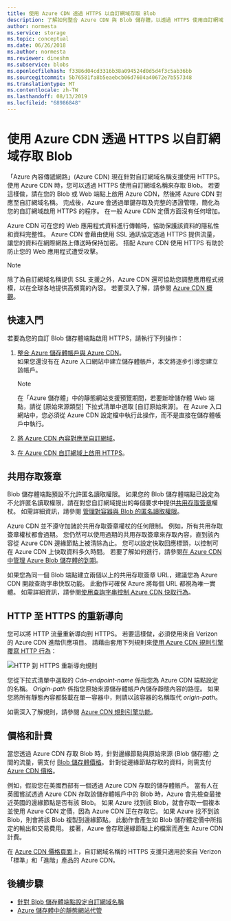 ```yaml
---
title: 使用 Azure CDN 透過 HTTPS 以自訂網域存取 Blob
description: 了解如何整合 Azure CDN 與 Blob 儲存體，以透過 HTTPS 使用自訂網域來存取 Blob
author: normesta
ms.service: storage
ms.topic: conceptual
ms.date: 06/26/2018
ms.author: normesta
ms.reviewer: dineshm
ms.subservice: blobs
ms.openlocfilehash: f3386d04cd3316b38a094524d0d5d4f3c5ab36bb
ms.sourcegitcommit: 5b76581fa8b5eaebcb06d7604a40672e7b557348
ms.translationtype: MT
ms.contentlocale: zh-TW
ms.lasthandoff: 08/13/2019
ms.locfileid: "68986848"
---
```

# <a name="use-azure-cdn-to-access-blobs-with-custom-domains-over-https"></a>使用 Azure CDN 透過 HTTPS 以自訂網域存取 Blob

「Azure 內容傳遞網路」(Azure CDN) 現在針對自訂網域名稱支援使用 HTTPS。 使用 Azure CDN 時，您可以透過 HTTPS 使用自訂網域名稱來存取 Blob。 若要這樣做，請在您的 Blob 或 Web 端點上啟用 Azure CDN，然後將 Azure CDN 對應至自訂網域名稱。 完成後，Azure 會透過單鍵存取及完整的憑證管理，簡化為您的自訂網域啟用 HTTPS 的程序。 在一般 Azure CDN 定價方面沒有任何增加。

Azure CDN 可在您的 Web 應用程式資料進行傳輸時，協助保護該資料的隱私性和資料完整性。 Azure CDN 會藉由使用 SSL 通訊協定透過 HTTPS 提供流量，讓您的資料在網際網路上傳送時保持加密。 搭配 Azure CDN 使用 HTTPS 有助於防止您的 Web 應用程式遭受攻擊。

> [!NOTE]  
> 除了為自訂網域名稱提供 SSL 支援之外，Azure CDN 還可協助您調整應用程式規模，以在全球各地提供高頻寬的內容。 若要深入了解，請參閱 [Azure CDN 概觀](../../cdn/cdn-overview.md)。

## <a name="quickstart"></a>快速入門

若要為您的自訂 Blob 儲存體端點啟用 HTTPS，請執行下列操作：

1.  [整合 Azure 儲存體帳戶與 Azure CDN](../../cdn/cdn-create-a-storage-account-with-cdn.md)。  
    如果您還沒有在 Azure 入口網站中建立儲存體帳戶，本文將逐步引導您建立該帳戶。

    > [!NOTE]  
    > 在「Azure 儲存體」中的靜態網站支援預覽期間，若要新增儲存體 Web 端點，請從 [原始來源類型] 下拉式清單中選取 [自訂原始來源]。 在 Azure 入口網站中，您必須從 Azure CDN 設定檔中執行此操作，而不是直接在儲存體帳戶中執行。

2.  [將 Azure CDN 內容對應至自訂網域](../../cdn/cdn-map-content-to-custom-domain.md)。

3.  [在 Azure CDN 自訂網域上啟用 HTTPS](../../cdn/cdn-custom-ssl.md)。

## <a name="shared-access-signatures"></a>共用存取簽章

Blob 儲存體端點預設不允許匿名讀取權限。 如果您的 Blob 儲存體端點已設定為不允許匿名讀取權限，請在對您自訂網域提出的每個要求中提供[共用存取簽章](../common/storage-sas-overview.md?toc=%2fazure%2fstorage%2fblobs%2ftoc.json)權杖。 如需詳細資訊，請參閱 [管理對容器與 Blob 的匿名讀取權限](storage-manage-access-to-resources.md)。

Azure CDN 並不遵守加諸於共用存取簽章權杖的任何限制。 例如，所有共用存取簽章權杖都會過期。 您仍然可以使用過期的共用存取簽章來存取內容，直到該內容從 Azure CDN 邊緣節點上被清除為止。 您可以設定快取回應標頭，以控制可在 Azure CDN 上快取資料多久時間。 若要了解如何進行，請參閱[在 Azure CDN 中管理 Azure Blob 儲存體的到期](../../cdn/cdn-manage-expiration-of-blob-content.md)。

如果您為同一個 Blob 端點建立兩個以上的共用存取簽章 URL，建議您為 Azure CDN 開啟查詢字串快取功能。 此動作可確保 Azure 將每個 URL 都視為唯一實體。 如需詳細資訊，請參閱[使用查詢字串控制 Azure CDN 快取行為](../../cdn/cdn-query-string.md)。

## <a name="http-to-https-redirection"></a>HTTP 至 HTTPS 的重新導向

您可以將 HTTP 流量重新導向到 HTTPS。 若要這樣做，必須使用來自 Verizon 的 Azure CDN 進階供應項目。 請藉由套用下列規則來[使用 Azure CDN 規則引擎覆寫 HTTP 行為](../../cdn/cdn-rules-engine.md)：

![HTTP 到 HTTPS 重新導向規則](./media/storage-https-custom-domain-cdn/redirect-to-https.png)

您從下拉式清單中選取的 *Cdn-endpoint-name* 係指您為 Azure CDN 端點設定的名稱。 *Origin-path* 係指您原始來源儲存體帳戶內儲存靜態內容的路徑。 如果您將所有靜態內容都裝載在單一容器中，則請以該容器的名稱取代 *origin-path*。

如需深入了解規則，請參閱 [Azure CDN 規則引擎功能](../../cdn/cdn-rules-engine-reference-features.md)。

## <a name="pricing-and-billing"></a>價格和計費

當您透過 Azure CDN 存取 Blob 時，針對邊緣節點與原始來源 (Blob 儲存體) 之間的流量，需支付 [Blob 儲存體價格](https://azure.microsoft.com/pricing/details/storage/blobs/)。 針對從邊緣節點存取的資料，則需支付 [Azure CDN 價格](https://azure.microsoft.com/pricing/details/cdn/)。

例如，假設您在美國西部有一個透過 Azure CDN 存取的儲存體帳戶。 當有人在英國嘗試透過 Azure CDN 存取該儲存體帳戶中的 Blob 時，Azure 會先檢查最接近英國的邊緣節點是否有該 Blob。 如果 Azure 找到該 Blob，就會存取一個複本並使用 Azure CDN 定價，因為 Azure CDN 正在存取它。 如果 Azure 找不到該 Blob，則會將該 Blob 複製到邊緣節點。 此動作會產生如 Blob 儲存體定價中所指定的輸出和交易費用。 接著，Azure 會存取邊緣節點上的檔案而產生 Azure CDN 計費。

在 [Azure CDN 價格頁面](https://azure.microsoft.com/pricing/details/cdn/)上，自訂網域名稱的 HTTPS 支援只適用於來自 Verizon「標準」和「進階」產品的 Azure CDN。

## <a name="next-steps"></a>後續步驟

* [針對 Blob 儲存體端點設定自訂網域名稱](storage-custom-domain-name.md)
* [Azure 儲存體中的靜態網站代管](storage-blob-static-website.md)

